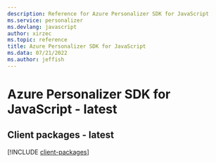 ```yaml
---
description: Reference for Azure Personalizer SDK for JavaScript
ms.service: personalizer
ms.devlang: javascript
author: xirzec
ms.topic: reference
title: Azure Personalizer SDK for JavaScript
ms.data: 07/21/2022
ms.author: jeffish
---
```

# Azure Personalizer SDK for JavaScript - latest

## Client packages - latest
[!INCLUDE [client-packages](personalizer-client-index.md)]